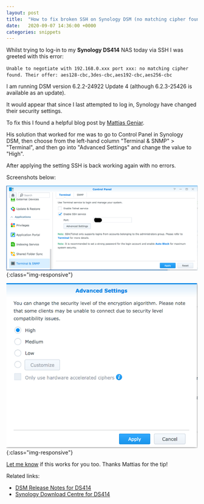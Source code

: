 ```yaml
---
layout: post
title:  "How to fix broken SSH on Synology DSM (no matching cipher found)"
date:   2020-09-07 14:36:00 +0000
categories: snippets
---
```


Whilst trying to log-in to my **Synology DS414** NAS today via SSH I was greeted with this error:

`Unable to negotiate with 192.168.0.xxx port xxx: no matching cipher found. Their offer: aes128-cbc,3des-cbc,aes192-cbc,aes256-cbc`

I am running DSM version 6.2.2-24922 Update 4 (although 6.2.3-25426 is available as an update).

It would appear that since I last attempted to log in, Synology have changed their security settings.

To fix this I found a helpful blog post by [Mattias Geniar](https://ma.ttias.be/ssh-error-unable-negotiate-ip-no-matching-cipher-found/). 

His solution that worked for me was to go to Control Panel in Synology DSM, then choose from the left-hand column "Terminal & SNMP" > "Terminal", and then go into "Advanced Settings" and change the value to "High". 

After applying the setting SSH is back working again with no errors.


Screenshots below:

![DSM Control Panel > Terminal & SNMP > Terminal screen](/images/synology-dsm-how-to-fix-ssh-error-no-matching-cipher-found-1.png){:class="img-responsive"}

![Advanced Settings panel](/images/synology-dsm-how-to-fix-ssh-error-no-matching-cipher-found-2.png){:class="img-responsive"}

[Let me know](https://twitter.com/hobbsy) if this works for you too. Thanks Mattias for the tip!

Related links:  
* [DSM Release Notes for DS414](https://www.synology.com/en-gb/releaseNote/DS414)
* [Synology Download Centre for DS414](https://www.synology.com/en-gb/support/download/DS414)
